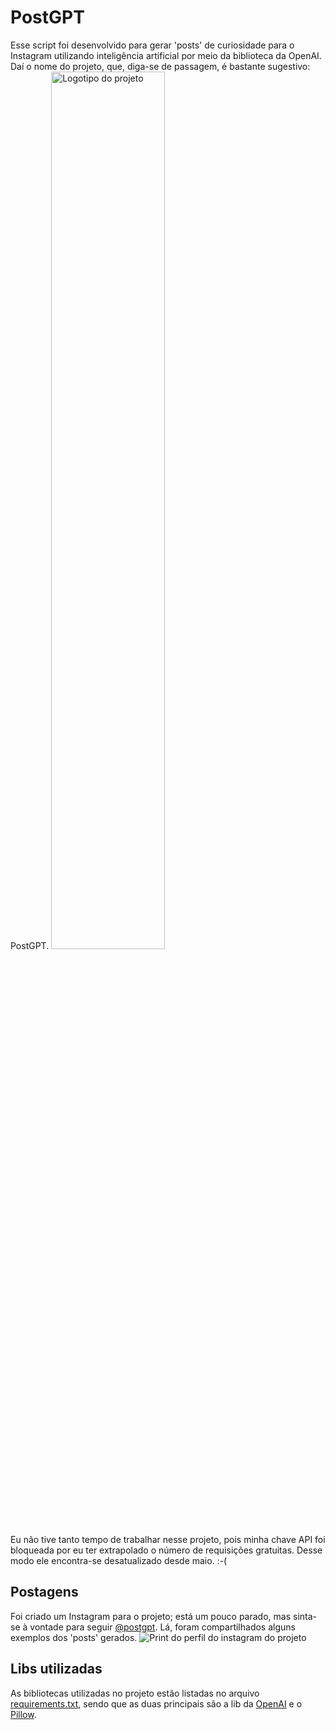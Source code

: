 # PostGPT
Esse script foi desenvolvido para gerar 'posts' de curiosidade para o Instagram utilizando inteligência artificial por meio da biblioteca da OpenAI. Daí o nome do projeto, que, diga-se de passagem, é bastante sugestivo: PostGPT.
<img src="https://github.com/LuanSantosSilva/postGPT/assets/62969374/94be9f5b-c427-4f3d-b32d-a399d7cb5a48" alt="Logotipo do projeto" width="60%"/></br>
Eu não tive tanto tempo de trabalhar nesse projeto, pois minha chave API foi bloqueada por eu ter extrapolado o número de requisições gratuitas. Desse modo ele encontra-se desatualizado desde maio. :-(

## Postagens
Foi criado um Instagram para o projeto; está um pouco parado, mas sinta-se à vontade para seguir [@postgpt](https://www.instagram.com/postgpt/). Lá, foram compartilhados alguns exemplos dos 'posts' gerados.
![Print do perfil do instagram do projeto](https://github.com/LuanSantosSilva/postGPT/assets/62969374/23a51746-5ff8-4e67-9ca7-2fffeb54c8e0)

## Libs utilizadas
As bibliotecas utilizadas no projeto estão listadas no arquivo [requirements.txt](requirements.txt), sendo que as duas principais são a lib da [OpenAI](https://pypi.org/project/openai/) e o [Pillow](https://pypi.org/project/Pillow/).
